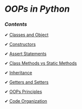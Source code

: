 _OOPs in Python_
==

### _Contents_

✔ [Classes and Object](https://github.com/priyaskumar/Python3-Tutorial/tree/main/9.%20Python%20Internals%20and%20Modules/1.%20Python%20Internals#python-internals)

✔ [Constructors](https://github.com/priyaskumar/Python3-Tutorial/tree/main/9.%20Python%20Internals%20and%20Modules/2.%20Modules#python-modules)

✔ [Assert Statements](https://github.com/priyaskumar/Python3-Tutorial/tree/main/9.%20Python%20Internals%20and%20Modules/2.%20Modules#python-modules)

✔ [Class Methods vs Static Methods](https://github.com/priyaskumar/Python3-Tutorial/tree/main/9.%20Python%20Internals%20and%20Modules/2.%20Modules#python-modules)

✔ [Inheritance](https://github.com/priyaskumar/Python3-Tutorial/tree/main/9.%20Python%20Internals%20and%20Modules/2.%20Modules#python-modules)

✔ [Getters and Setters](https://github.com/priyaskumar/Python3-Tutorial/tree/main/9.%20Python%20Internals%20and%20Modules/2.%20Modules#python-modules)

✔ [OOPs Principles](https://github.com/priyaskumar/Python3-Tutorial/tree/main/9.%20Python%20Internals%20and%20Modules/2.%20Modules#python-modules)

✔ [Code Organization](https://github.com/priyaskumar/Python3-Tutorial/tree/main/9.%20Python%20Internals%20and%20Modules/2.%20Modules#python-modules)

